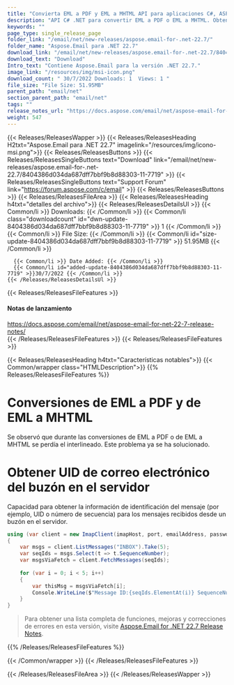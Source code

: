 ```yaml
---
title: "Convierta EML a PDF y EML a MHTML API para aplicaciones C#, ASP.NET"
description: "API C# .NET para convertir EML a PDF o EML a MHTML. Obtener información de identificación de mensajes (por ejemplo, UID o número de secuencia) para correos electrónicos recibidos desde un buzón en el servidor."
keywords: ""
page_type: single_release_page
folder_link: "/email/net/new-releases/aspose.email-for-.net-22.7/"
folder_name: "Aspose.Email para .NET 22.7"
download_link: "/email/net/new-releases/aspose.email-for-.net-22.7/8404386d034da687dff7bbf9b8d88303-11-7719"
download_text: "Download"
Intro_text: "Contiene Aspose.Email para la versión .NET 22.7."
image_link: "/resources/img/msi-icon.png"
download_count: " 30/7/2022 Downloads: 1  Views: 1 "
file_size: "File Size: 51.95MB"
parent_path: "email/net"
section_parent_path: "email/net"
tags: ""
release_notes_url: "https://docs.aspose.com/email/net/aspose-email-for-net-22-7-release-notes/"
weight: 547
---
```


{{< Releases/ReleasesWapper >}}
{{< Releases/ReleasesHeading H2txt="Aspose.Email para .NET 22.7" imagelink="/resources/img/icono-msi.png">}}
{{< Releases/ReleasesButtons >}}
{{< Releases/ReleasesSingleButtons text="Download" link="/email/net/new-releases/aspose.email-for-.net-22.7/8404386d034da687dff7bbf9b8d88303-11-7719" >}}
{{< Releases/ReleasesSingleButtons text="Support Forum" link="https://forum.aspose.com/c/email" >}}
{{< Releases/ReleasesButtons >}}
{{< Releases/ReleasesFileArea >}}
{{< Releases/ReleasesHeading h4txt="detalles del archivo">}}
{{< Releases/ReleasesDetailsUl >}}
{{< Common/li >}} Downloads: {{< /Common/li >}}
{{< Common/li class="downloadcount" id="dwn-update-8404386d034da687dff7bbf9b8d88303-11-7719" >}} 1 {{< /Common/li >}}
{{< Common/li >}} File Size: {{< /Common/li >}}
{{< Common/li id="size-update-8404386d034da687dff7bbf9b8d88303-11-7719" >}} 51.95MB {{< /Common/li >}}

      {{< Common/li >}} Date Added: {{< /Common/li >}}
      {{< Common/li id="added-update-8404386d034da687dff7bbf9b8d88303-11-7719" >}}30/7/2022 {{< /Common/li >}}
    {{< /Releases/ReleasesDetailsUl >}}

{{< Releases/ReleasesFileFeatures >}}
<h4>Notas de lanzamiento</h4><div> <a href='https://docs.aspose.com/email/net/aspose-email-for-net-22-7-release-notes/'>https://docs.aspose.com/email/net/aspose-email-for-net-22-7-release-notes/</a></div>
{{< /Releases/ReleasesFileFeatures >}}
{{< Releases/ReleasesFileFeatures >}}

{{< Releases/ReleasesHeading h4txt="Características notables">}}
{{< Common/wrapper class="HTMLDescription">}}
{{% Releases/ReleasesFileFeatures %}}

# Conversiones de EML a PDF y de EML a MHTML

Se observó que durante las conversiones de EML a PDF o de EML a MHTML se perdía el interlineado. Este problema ya se ha solucionado.

# Obtener UID de correo electrónico del buzón en el servidor

Capacidad para obtener la información de identificación del mensaje (por ejemplo, UID o número de secuencia) para los mensajes recibidos desde un buzón en el servidor.

```csharp
using (var client = new ImapClient(imapHost, port, emailAddress, password, securityOption))
{
    var msgs = client.ListMessages("INBOX").Take(5);
    var seqIds = msgs.Select(t => t.SequenceNumber);
    var msgsViaFetch = client.FetchMessages(seqIds);
	
    for (var i = 0; i < 5; i++)
    {
        var thisMsg = msgsViaFetch[i];
        Console.WriteLine($"Message ID:{seqIds.ElementAt(i)} SequenceNumber: {thisMsg.ItemId.SequenceNumber} Subject:{thisMsg.Subject}");
    }
}
```

> Para obtener una lista completa de funciones, mejoras y correcciones de errores en esta versión, visite [Aspose.Email for .NET 22.7 Release Notes](https://docs.aspose.com/email/net/aspose-email-for-net-22-7-release-notes/).

{{% /Releases/ReleasesFileFeatures %}}

{{< /Common/wrapper >}}
{{< /Releases/ReleasesFileFeatures >}}

{{< /Releases/ReleasesFileArea >}}
{{< /Releases/ReleasesWapper >}}


